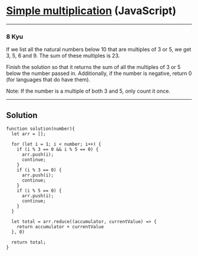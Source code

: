 # [Simple multiplication](https://www.codewars.com/kata/514b92a657cdc65150000006/javascript) (JavaScript)

---

### 8 Kyu

If we list all the natural numbers below 10 that are multiples of 3 or 5, we get 3, 5, 6 and 9. The sum of these multiples is 23.

Finish the solution so that it returns the sum of all the multiples of 3 or 5 below the number passed in. Additionally, if the number is negative, return 0 (for languages that do have them).

Note: If the number is a multiple of both 3 and 5, only count it once.

---

## Solution

```
function solution(number){
  let arr = [];
  
  for (let i = 1; i < number; i++) {
    if (i % 3 == 0 && i % 5 == 0) {
      arr.push(i);
      continue;
    }
    if (i % 3 == 0) {
      arr.push(i);
      continue;
    }
    if (i % 5 == 0) {
      arr.push(i);
      continue;
    }
  }
  
  let total = arr.reduce((accumulator, currentValue) => {
    return accumulator + currentValue
  }, 0)
  
  return total;
}
```